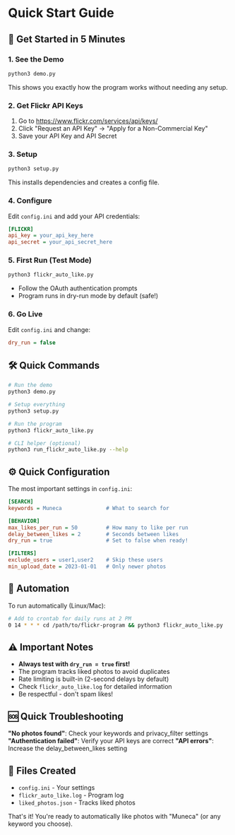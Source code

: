 # Quick Start Guide

## 🚀 Get Started in 5 Minutes

### 1. See the Demo
```bash
python3 demo.py
```
This shows you exactly how the program works without needing any setup.

### 2. Get Flickr API Keys
1. Go to https://www.flickr.com/services/api/keys/
2. Click "Request an API Key" → "Apply for a Non-Commercial Key"
3. Save your API Key and API Secret

### 3. Setup
```bash
python3 setup.py
```
This installs dependencies and creates a config file.

### 4. Configure
Edit `config.ini` and add your API credentials:
```ini
[FLICKR]
api_key = your_api_key_here
api_secret = your_api_secret_here
```

### 5. First Run (Test Mode)
```bash
python3 flickr_auto_like.py
```
- Follow the OAuth authentication prompts
- Program runs in dry-run mode by default (safe!)

### 6. Go Live
Edit `config.ini` and change:
```ini
dry_run = false
```

## 🛠️ Quick Commands

```bash
# Run the demo
python3 demo.py

# Setup everything
python3 setup.py

# Run the program
python3 flickr_auto_like.py

# CLI helper (optional)
python3 run_flickr_auto_like.py --help
```

## ⚙️ Quick Configuration

The most important settings in `config.ini`:

```ini
[SEARCH]
keywords = Muneca              # What to search for

[BEHAVIOR]
max_likes_per_run = 50         # How many to like per run
delay_between_likes = 2        # Seconds between likes
dry_run = true                 # Set to false when ready!

[FILTERS]
exclude_users = user1,user2    # Skip these users
min_upload_date = 2023-01-01   # Only newer photos
```

## 🔄 Automation

To run automatically (Linux/Mac):
```bash
# Add to crontab for daily runs at 2 PM
0 14 * * * cd /path/to/flickr-program && python3 flickr_auto_like.py
```

## ⚠️ Important Notes

- **Always test with `dry_run = true` first!**
- The program tracks liked photos to avoid duplicates
- Rate limiting is built-in (2-second delays by default)
- Check `flickr_auto_like.log` for detailed information
- Be respectful - don't spam likes!

## 🆘 Quick Troubleshooting

**"No photos found"**: Check your keywords and privacy_filter settings
**"Authentication failed"**: Verify your API keys are correct
**"API errors"**: Increase the delay_between_likes setting

## 📁 Files Created

- `config.ini` - Your settings
- `flickr_auto_like.log` - Program log
- `liked_photos.json` - Tracks liked photos

That's it! You're ready to automatically like photos with "Muneca" (or any keyword you choose).